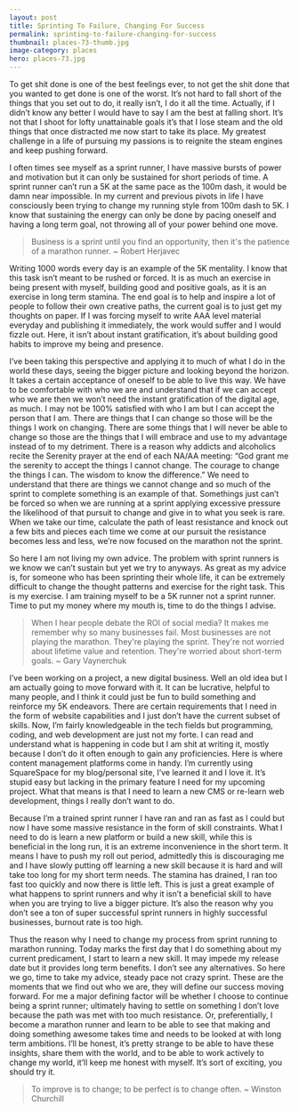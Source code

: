 ```yaml
---
layout: post
title: Sprinting To Failure, Changing For Success
permalink: sprinting-to-failure-changing-for-success
thumbnail: places-73-thumb.jpg
image-category: places
hero: places-73.jpg
---
```




To get shit done is one of the best feelings ever, to not get the shit done that you wanted to get done is one of the worst. It’s not hard to fall short of the things that you set out to do, it really isn’t, I do it all the time. Actually, if I didn’t know any better I would have to say I am the best at falling short. It’s not that I shoot for lofty unattainable goals it’s that I lose steam and the old things that once distracted me now start to take its place. My greatest challenge in a life of pursuing my passions is to reignite the steam engines and keep pushing forward.

I often times see myself as a sprint runner, I have massive bursts of power and motivation but it can only be sustained for short periods of time. A sprint runner can’t run a 5K at the same pace as the 100m dash, it would be damn near impossible. In my current and previous pivots in life I have consciously been trying to change my running style from 100m dash to 5K. I know that sustaining the energy can only be done by pacing oneself and having a long term goal, not throwing all of your power behind one move.

> Business is a sprint until you find an opportunity, then it's the patience of a marathon runner.
> ~ Robert Herjavec

Writing 1000 words every day is an example of the 5K mentality. I know that this task isn’t meant to be rushed or forced. It is as much an exercise in being present with myself, building good and positive goals, as it is an exercise in long term stamina. The end goal is to help and inspire a lot of people  to follow their own creative paths, the current goal is to just get my thoughts on paper. If I was forcing myself to write AAA level material everyday and publishing it immediately, the work would suffer and I would fizzle out. Here, it isn’t about instant gratification, it’s about building good habits to improve my being and presence.

I’ve been taking this perspective and applying it to much of what I do in the world these days, seeing the bigger picture and looking beyond the horizon. It takes a certain acceptance of oneself to be able to live this way. We have to be comfortable with who we are and understand that if we can accept who we are then we won’t need the instant gratification of the digital age, as much. I may not be 100% satisfied with who I am but I can accept the person that I am. There are things that I can change so those will be the things I work on changing. There are some things that I will never be able to change so those are the things that I will embrace and use to my advantage instead of to my detriment. There is a reason why addicts and alcoholics recite the Serenity prayer at the end of each NA/AA meeting: “God grant me the serenity to accept the things I cannot change. The courage to change the things I can. The wisdom to know the difference.” We need to understand that there are things we cannot change and so much of the sprint to complete something is an example of that. Somethings just can’t be forced so when we are running at a sprint applying excessive pressure the likelihood of that pursuit to change and give in to what you seek is rare. When we take our time, calculate the path of least resistance and knock out a few bits and pieces each time we come at our pursuit the resistance becomes less and less, we’re now focused on the marathon not the sprint.

So here I am not living my own advice. The problem with sprint runners is we know we can’t sustain but yet we try to anyways. As great as my advice is, for someone who has been sprinting their whole life, it can be extremely difficult to change the thought patterns and exercise for the right task. This is my exercise. I am training myself to be a 5K runner not a sprint runner. Time to put my money where my mouth is, time to do the things I advise.

> When I hear people debate the ROI of social media? It makes me remember why so many businesses fail. Most businesses are not playing the marathon. They're playing the sprint. They're not worried about lifetime value and retention. They're worried about short-term goals.
> ~ Gary Vaynerchuk

I’ve been working on a project, a new digital business. Well an old idea but I am actually going to move forward with it. It can be lucrative, helpful to many people, and I think it could just be fun to build something and reinforce my 5K endeavors. There are certain requirements that I need in the form of website capabilities and I just don’t have the current subset of skills. Now, I’m fairly knowledgeable in the tech fields but programming, coding, and web development are just not my forte. I can read and understand what is happening in code but I am shit at writing it, mostly because I don’t do it often enough to gain any proficiencies. Here is where content management platforms come in handy. I’m currently using SquareSpace for my blog/personal site, I’ve learned it and I love it. It’s stupid easy but lacking in the primary feature I need for my upcoming project. What that means is that I need to learn a new CMS or re-learn web development, things I really don’t want to do.

Because I’m a trained sprint runner I have ran and ran as fast as I could but now I have some massive resistance in the form of skill constraints. What I need to do is learn a new platform or build a new skill, while this is beneficial in the long run, it is an extreme inconvenience in the short term. It means I have to push my roll out period, admittedly this is discouraging me and I have slowly putting off learning a new skill because it is hard and will take too long for my short term needs. The stamina has drained, I ran too fast too quickly and now there is little left. This is just a great example of what happens to sprint runners and why it isn’t a beneficial skill to have when you are trying to live a bigger picture. It’s also the reason why you don’t see a ton of super successful sprint runners in highly successful businesses, burnout rate is too high.

Thus the reason why I need to change my process from sprint running to marathon running. Today marks the first day that I do something about my current predicament, I start to learn a new skill. It may impede my release date but it provides long term benefits. I don’t see any alternatives. So here we go, time to take my advice, steady pace not crazy sprint. These are the moments that we find out who we are, they will define our success moving forward. For me a major defining factor will be whether I choose to continue being a sprint runner; ultimately having to settle on something I don’t love because the path was met with too much resistance. Or, preferentially, I become a marathon runner and learn to be able to see that making and doing something awesome takes time and needs to be looked at with long term ambitions. I’ll be honest, it’s pretty strange to be able to have these insights, share them with the world, and to be able to work actively to change my world, it’ll keep me honest with myself. It’s sort of exciting, you should try it.

> To improve is to change; to be perfect is to change often.
> ~ Winston Churchill
